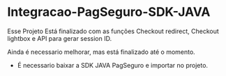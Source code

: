 # Integracao-PagSeguro-SDK-JAVA

Esse Projeto Está finalizado com as funções Checkout redirect, Checkout lightbox e API para gerar session ID.

Ainda é necessario melhorar, mas está finalizado até o momento.

* É necessario baixar a SDK JAVA PagSeguro e importar no projeto.
